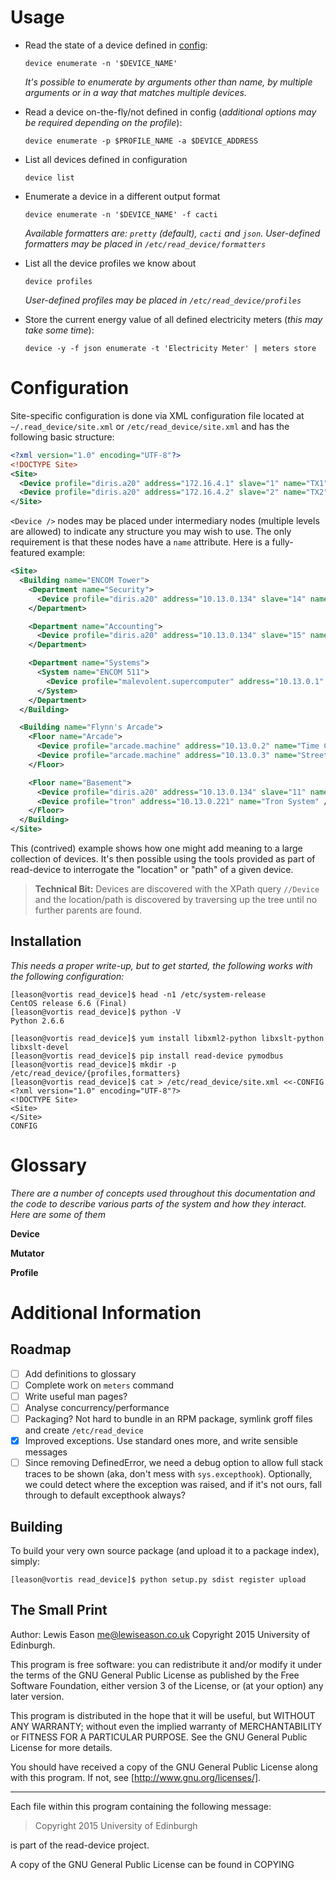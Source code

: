 # Usage

* Read the state of a device defined in [config](#Configuration):

  `device enumerate -n '$DEVICE_NAME'`

  *It's possible to enumerate by arguments other than name, by multiple arguments or in a way that matches multiple devices.*

* Read a device on-the-fly/not defined in config (*additional options may be required depending on the profile*):

  `device enumerate -p $PROFILE_NAME -a $DEVICE_ADDRESS`

* List all devices defined in configuration

  `device list`

* Enumerate a device in a different output format

  `device enumerate -n '$DEVICE_NAME' -f cacti`

  *Available formatters are: `pretty` (default), `cacti` and `json`. User-defined formatters may be placed in `/etc/read_device/formatters`*

* List all the device profiles we know about

  `device profiles`

  *User-defined profiles may be placed in `/etc/read_device/profiles`*

* Store the current energy value of all defined electricity meters (*this may take some time*):

  `device -y -f json enumerate -t 'Electricity Meter' | meters store`

# Configuration

Site-specific configuration is done via XML configuration file located at `~/.read_device/site.xml` or
`/etc/read_device/site.xml` and has the following basic structure:

``` xml
<?xml version="1.0" encoding="UTF-8"?>
<!DOCTYPE Site>
<Site>
  <Device profile="diris.a20" address="172.16.4.1" slave="1" name="TX1" />
  <Device profile="diris.a20" address="172.16.4.2" slave="2" name="TX2" />
</Site>
```

`<Device />` nodes may be placed under intermediary nodes (multiple levels are allowed) to indicate any structure you may
wish to use. The only requirement is that these nodes have a `name` attribute. Here is a fully-featured example:

``` xml
<Site>
  <Building name="ENCOM Tower">
    <Department name="Security">
      <Device profile="diris.a20" address="10.13.0.134" slave="14" name="DB10 Supply" />
    </Department>

    <Department name="Accounting">
      <Device profile="diris.a20" address="10.13.0.134" slave="15" name="DB11 Supply" />
    </Department>

    <Department name="Systems">
      <System name="ENCOM 511">
        <Device profile="malevolent.supercomputer" address="10.13.0.1" slave="humanity" name="ENCOM 511" />
      </System>
    </Department>
  </Building>

  <Building name="Flynn's Arcade">
    <Floor name="Arcade">
      <Device profile="arcade.machine" address="10.13.0.2" name="Time Crisis" />
      <Device profile="arcade.machine" address="10.13.0.3" name="Street Fighter II" />
    </Floor>

    <Floor name="Basement">
      <Device profile="diris.a20" address="10.13.0.134" slave="11" name="TX1" />
      <Device profile="tron" address="10.13.0.221" name="Tron System" />
    </Floor>
  </Building>
</Site>
```

This (contrived) example shows how one might add meaning to a large collection of devices. It's then possible using the
tools provided as part of read-device to interrogate the "location" or "path" of a given device.

> **Technical Bit:** Devices are discovered with the XPath query `//Device` and the location/path is
> discovered by traversing up the tree until no further parents are found.

## Installation

*This needs a proper write-up, but to get started, the following works with the following configuration:*

```shell
[leason@vortis read_device]$ head -n1 /etc/system-release
CentOS release 6.6 (Final)
[leason@vortis read_device]$ python -V
Python 2.6.6
```

```shell
[leason@vortis read_device]$ yum install libxml2-python libxslt-python libxslt-devel
[leason@vortis read_device]$ pip install read-device pymodbus
[leason@vortis read_device]$ mkdir -p /etc/read_device/{profiles,formatters}
[leason@vortis read_device]$ cat > /etc/read_device/site.xml <<-CONFIG
<?xml version="1.0" encoding="UTF-8"?>
<!DOCTYPE Site>
<Site>
</Site>
CONFIG
```

# Glossary

*There are a number of concepts used throughout this documentation and the code to describe various parts of the system
and how they interact. Here are some of them*

**Device**

**Mutator**

**Profile**


# Additional Information

## Roadmap

* [ ] Add definitions to glossary
* [ ] Complete work on `meters` command
* [ ] Write useful man pages?
* [ ] Analyse concurrency/performance
* [ ] Packaging? Not hard to bundle in an RPM package, symlink groff files and create `/etc/read_device`
* [x] Improved exceptions. Use standard ones more, and write sensible messages
* [ ] Since removing DefinedError, we need a debug option to allow full stack traces to be shown (aka, don't mess with `sys.excepthook`). Optionally, we could detect where the exception was raised, and if it's not ours, fall through to default excepthook always?

## Building

To build your very own source package (and upload it to a package index), simply:

```shell
[leason@vortis read_device]$ python setup.py sdist register upload
```

## The Small Print

Author: Lewis Eason <me@lewiseason.co.uk>
Copyright 2015 University of Edinburgh.

This program is free software: you can redistribute it and/or modify
it under the terms of the GNU General Public License as published by
the Free Software Foundation, either version 3 of the License, or
(at your option) any later version.

This program is distributed in the hope that it will be useful,
but WITHOUT ANY WARRANTY; without even the implied warranty of
MERCHANTABILITY or FITNESS FOR A PARTICULAR PURPOSE. See the
GNU General Public License for more details.

You should have received a copy of the GNU General Public License
along with this program. If not, see [http://www.gnu.org/licenses/].

---

Each file within this program containing the following message:

> Copyright 2015 University of Edinburgh

is part of the read-device project.

A copy of the GNU General Public License can be found in COPYING

